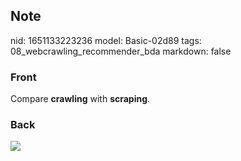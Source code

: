 ## Note
nid: 1651133223236
model: Basic-02d89
tags: 08_webcrawling_recommender_bda
markdown: false

### Front
Compare <b>crawling</b> with <b>scraping</b>.

### Back
<img src="paste-8f680f2db94e220867ec40d713f1887e8dacf3c6.jpg">
